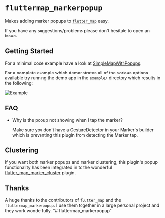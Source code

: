 # `fluttermap_markerpopup`

Makes adding marker popups to [`flutter_map`](https://github.com/fleaflet/flutter_map) easy.

If you have any suggestions/problems please don't hesitate to open an issue.

## Getting Started

For a minimal code example have a look at [SimpleMapWithPopups](https://github.com/rorystephenson/fluttermap_markerpopup/blob/master/example/lib/simple_map_with_popups.dart).

For a complete example which demonstrates all of the various options available try running the demo app in the `example/` directory which results in the following:

![Example](https://github.com/rorystephenson/project_gifs/blob/master/fluttermap_markerpopup/demo.gif)

## FAQ

* Why is the popup not showing when I tap the marker?

   Make sure you don't have a GestureDetector in your Marker's builder which is preventing this plugin from detecting the Marker tap.

## Clustering

If you want both marker popups and marker clustering, this plugin's popup functionality has been integrated in to the wonderful [flutter_map_marker_cluster](https://github.com/lpongetti/flutter_map_marker_cluster) plugin.

## Thanks

A huge thanks to the contributors of `flutter_map` and the `fluttermap_markerpopup`. I use them together in a large personal project and they work wonderfully.
"# fluttermap_markerpopup" 
